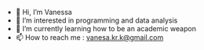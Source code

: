 - 👋 Hi, I’m Vanessa
- 👀 I’m interested in programming and data analysis
- 🌱 I’m currently learning how to be an academic weapon
- 📫 How to reach me : vanesa.kr.k@gmail.com




<!---
neskaffeto/neskaffeto is a ✨ special ✨ repository because its `README.md` (this file) appears on your GitHub profile.
You can click the Preview link to take a look at your changes.
--->
